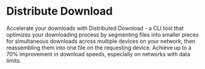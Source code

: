 # Distribute Download

Accelerate your downloads with Distributed Download - a CLI tool that optimizes your downloading process by segmenting files into smaller pieces for simultaneous downloads across multiple devices on your network, then reassembling them into one file on the requesting device. Achieve up to a 70% improvement in download speeds, especially on networks with data limits.
